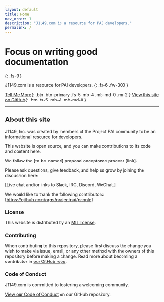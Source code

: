```yaml
---
layout: default
title: Home
nav_order: 1
description: "J1149.com is a resource for PAI developers."
permalink: /
---
```


# Focus on writing good documentation
{: .fs-9 }

J1149.com is a resource for PAI developers.
{: .fs-6 .fw-300 }

[Tell Me More](#about-the-project){: .btn .btn-primary .fs-5 .mb-4 .mb-md-0 .mr-2 } [View this site on GitHub](https://github.com/J1149/j1149.github.io){: .btn .fs-5 .mb-4 .mb-md-0 }

---

## About this site

J1149, Inc. was created by members of the Project PAI community to be an informational resource for developers.

This website is open source, and you can make contributions to its code and content here.

We follow the [to-be-named] proposal acceptance process [link].

Please ask questions, give feedback, and help us grow by joining the discussion here:


[Live chat and/or links to Slack, IRC, Discord, WeChat.]

We would like to thank the following contributors: [https://github.com/orgs/projectpai/people]

### License

This website is distributed by an [MIT license](https://github.com/J1149/j1149.github.io/tree/master/LICENSE.txt).

### Contributing

When contributing to this repository, please first discuss the change you wish to make via issue,
email, or any other method with the owners of this repository before making a change. Read more about becoming a contributor in [our GitHub repo](https://github.com/J1149/j1149.github.io#contributing).

### Code of Conduct

J1149.com is committed to fostering a welcoming community.

[View our Code of Conduct](https://github.com/J1149/j1149.github.io/tree/master/CODE_OF_CONDUCT.md) on our GitHub repository.
